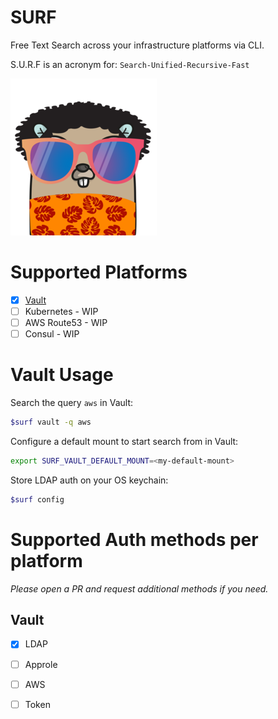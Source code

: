 # SURF

Free Text Search across your infrastructure platforms via CLI.

S.U.R.F is an acronym for: `Search-Unified-Recursive-Fast` 

![image info](./docs/xs-logo.png)

# Supported Platforms

- [x] [Vault](https://www.vaultproject.io/)
- [ ] Kubernetes - WIP  
- [ ] AWS Route53 - WIP  
- [ ] Consul - WIP 

# Vault Usage 

Search the query `aws` in Vault: 

```bash
$surf vault -q aws 
```

Configure a default mount to start search from in Vault: 

```bash
export SURF_VAULT_DEFAULT_MOUNT=<my-default-mount>
```

Store LDAP auth on your OS keychain: 

```bash
$surf config
```

# Supported Auth methods per platform

*Please open a PR and request additional methods if you need.*

## Vault

- [x] LDAP 
- [ ] Approle 
- [ ] AWS 
- [ ] Token 


